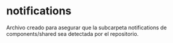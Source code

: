 # notifications
Archivo creado para asegurar que la subcarpeta notifications de components/shared sea detectada por el repositorio.